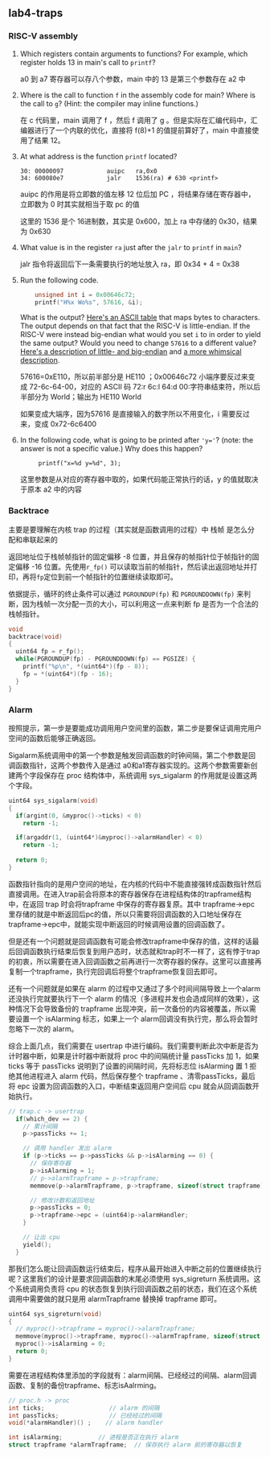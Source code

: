 ## lab4-traps

### RISC-V assembly

1. Which registers contain arguments to functions? For example, which register holds 13 in main's call to `printf`?

    a0 到 a7 寄存器可以存八个参数，main 中的 13 是第三个参数存在 a2 中

2. Where is the call to function `f` in the assembly code for main? Where is the call to `g`? (Hint: the compiler may inline functions.)

    在 c 代码里，main 调用了 f ，然后 f 调用了 g 。但是实际在汇编代码中，汇编器进行了一个内联的优化，直接将 f(8)+1 的值提前算好了，main 中直接使用了结果 12。

3. At what address is the function `printf` located?

    ```assembly
    30:	00000097          	auipc	ra,0x0
    34:	600080e7          	jalr	1536(ra) # 630 <printf>
    ```

    auipc 的作用是将立即数的值左移 12 位后加 PC ，将结果存储在寄存器中，立即数为 0 时其实就相当于取 pc 的值

    这里的 1536 是个 16进制数，其实是 0x600，加上 ra 中存储的 0x30，结果为 0x630

4. What value is in the register `ra` just after the `jalr` to `printf` in `main`?

    jalr 指令将返回后下一条需要执行的地址放入 ra，即 0x34 + 4 = 0x38

5. Run the following code.
    ```c
        unsigned int i = 0x00646c72;
        printf("H%x Wo%s", 57616, &i);
    ```
    What is the output? [Here's an ASCII table](http://web.cs.mun.ca/~michael/c/ascii-table.html) that maps bytes to characters.
    The output depends on that fact that the RISC-V is little-endian. If the RISC-V were instead big-endian what would you set `i` to in order to yield the same output? Would you need to change `57616` to a different value?
    [Here's a description of little- and big-endian](http://www.webopedia.com/TERM/b/big_endian.html) and [a more whimsical description](http://www.networksorcery.com/enp/ien/ien137.txt).

    57616=0xE110，所以前半部分是 HE110 ；0x00646c72 小端序要反过来变成 72-6c-64-00，对应的 ASCII 码 72:r 6c:l 64:d 00:字符串结束符，所以后半部分为 World；输出为 HE110 World
    
    如果变成大端序，因为57616 是直接输入的数字所以不用变化，i 需要反过来，变成 0x72-6c6400
    
6. In the following code, what is going to be printed after `'y='`? (note: the answer is not a specific value.) Why does this happen?

   ```
        printf("x=%d y=%d", 3);
   ```
   
    这里参数是从对应的寄存器中取的，如果代码能正常执行的话，y 的值就取决于原本 a2 中的内容



### Backtrace

主要是要理解在内核 trap 的过程（其实就是函数调用的过程）中 栈帧 是怎么分配和串联起来的

返回地址位于栈帧帧指针的固定偏移 -8 位置，并且保存的帧指针位于帧指针的固定偏移 -16 位置。先使用`r_fp()` 可以读取当前的帧指针，然后读出返回地址并打印，再将`fp`定位到前一个帧指针的位置继续读取即可。

依据提示，循环的终止条件可以通过 `PGROUNDUP(fp)` 和 `PGROUNDDOWN(fp)` 来判断，因为栈帧一次分配一页的大小，可以利用这一点来判断 fp 是否为一个合法的栈帧指针。

```c
void
backtrace(void)
{
  uint64 fp = r_fp();
  while(PGROUNDUP(fp) - PGROUNDDOWN(fp) == PGSIZE) {
    printf("%p\n", *(uint64*)(fp - 8));
    fp = *(uint64*)(fp - 16);
  }
}
```



### Alarm 

按照提示，第一步是要能成功调用用户空间里的函数，第二步是要保证调用完用户空间的函数后能够正确返回。

Sigalarm系统调用中的第一个参数是触发回调函数的时钟间隔，第二个参数是回调函数指针，这两个参数传入是通过 a0和a1寄存器实现的。这两个参数需要新创建两个字段保存在 proc 结构体中，系统调用 sys_sigalarm 的作用就是设置这两个字段。

```c
uint64 sys_sigalarm(void)
{
  if(argint(0, &myproc()->ticks) < 0)
    return -1;

  if(argaddr(1, (uint64*)&myproc()->alarmHandler) < 0)
    return -1;
  
  return 0;
}
```

函数指针指向的是用户空间的地址，在内核的代码中不能直接强转成函数指针然后直接调用。在进入trap前会将原本的寄存器保存在进程结构体的trapframe结构中，在返回 trap 时会将trapframe 中保存的寄存器复原。其中 trapframe->epc 里存储的就是中断返回后pc的值，所以只需要将回调函数的入口地址保存在trapframe->epc中，就能实现中断返回的时候调用设置的回调函数了。

但是还有一个问题就是回调函数有可能会修改trapframe中保存的值，这样的话最后回调函数执行结束后恢复到用户态时，状态就和trap时不一样了，这有悖于trap的初衷，所以需要在进入回调函数之前再进行一次寄存器的保存。这里可以直接再复制一个trapframe，执行完回调后将整个trapframe恢复回去即可。

还有一个问题就是如果在 alarm 的过程中又通过了多个时间间隔导致上一个alarm 还没执行完就要执行下一个 alarm 的情况（多进程并发也会造成同样的效果），这种情况下会导致备份的 trapframe 出现冲突，前一次备份的内容被覆盖，所以需要设置一个 isAlarming 标志，如果上一个 alarm回调没有执行完，那么将会暂时忽略下一次的 alarm。

综合上面几点，我们需要在 usertrap 中进行编码。我们需要判断此次中断是否为计时器中断，如果是计时器中断就将 proc 中的间隔统计量 passTicks 加 1，如果 ticks 等于 passTicks 说明到了设置的间隔时间，先将标志位 isAlarming 置 1 拒绝其他进程进入 alarm 代码，然后保存整个 trapframe 、清零passTicks，最后将 epc 设置为回调函数的入口，中断结束返回用户空间后 cpu 就会从回调函数开始执行。

```c
// trap.c -> usertrap
  if(which_dev == 2) {
    // 累计间隔
    p->passTicks += 1;

    // 调用 handler 发出 alarm
    if (p->ticks == p->passTicks && p->isAlarming == 0) {
      // 保存寄存器
      p->isAlarming = 1;
      // p->alarmTrapframe = p->trapframe;
      memmove(p->alarmTrapframe, p->trapframe, sizeof(struct trapframe));

      // 修改计数和返回地址
      p->passTicks = 0;
      p->trapframe->epc = (uint64)p->alarmHandler;
    }

    // 让出 cpu
    yield();
  }

```

那我们怎么能让回调函数运行结束后，程序从最开始进入中断之前的位置继续执行呢？这里我们的设计是要求回调函数的末尾必须使用 sys_sigreturn 系统调用。这个系统调用负责将 cpu 的状态恢复到执行回调函数之前的状态，我们在这个系统调用中需要做的就只是用 alarmTrapframe 替换掉 trapframe 即可。

```c
uint64 sys_sigreturn(void)
{
  // myproc()->trapframe = myproc()->alarmTrapframe;
  memmove(myproc()->trapframe, myproc()->alarmTrapframe, sizeof(struct trapframe));
  myproc()->isAlarming = 0;
  return 0;
}
```

需要在进程结构体里添加的字段就有：alarm间隔、已经经过的间隔、alarm回调函数、复制的备份trapframe、标志isAalrming。

```c
// proc.h -> proc 
int ticks;                  // alarm 的间隔
int passTicks;              // 已经经过的间隔
void(*alarmHandler)() ;    // alarm handler

int isAlarming;          // 进程是否正在执行 alarm
struct trapframe *alarmTrapframe;  // 保存执行 alarm 前的寄存器以恢复
```

